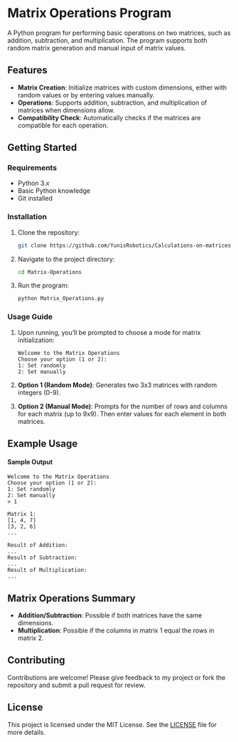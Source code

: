 
# Matrix Operations Program

A Python program for performing basic operations on two matrices, such as addition, subtraction, and multiplication. The program supports both random matrix generation and manual input of matrix values.

## Features

- **Matrix Creation**: Initialize matrices with custom dimensions, either with random values or by entering values manually.
- **Operations**: Supports addition, subtraction, and multiplication of matrices when dimensions allow.
- **Compatibility Check**: Automatically checks if the matrices are compatible for each operation.

## Getting Started

### Requirements

- Python 3.x
- Basic Python knowledge
- Git installed

### Installation

1. Clone the repository:
   ```bash
   git clone https://github.com/YunisRobotics/Calculations-on-matrices.git
   ```

2. Navigate to the project directory:
   ```bash
   cd Matrix-Operations
   ```

3. Run the program:
   ```bash
   python Matrix_Operations.py
   ```

### Usage Guide

1. Upon running, you’ll be prompted to choose a mode for matrix initialization:

   ```
   Welcome to the Matrix Operations
   Choose your option (1 or 2):
   1: Set randomly
   2: Set manually
   ```

2. **Option 1 (Random Mode)**: Generates two 3x3 matrices with random integers (0-9).

3. **Option 2 (Manual Mode)**: Prompts for the number of rows and columns for each matrix (up to 9x9). Then enter values for each element in both matrices.

## Example Usage

#### Sample Output

```plaintext
Welcome to the Matrix Operations
Choose your option (1 or 2):
1: Set randomly
2: Set manually
> 1

Matrix 1:
[1, 4, 7]
[3, 2, 6]
...

Result of Addition:
...
Result of Subtraction:
...
Result of Multiplication:
...
```

## Matrix Operations Summary

- **Addition/Subtraction**: Possible if both matrices have the same dimensions.
- **Multiplication**: Possible if the columns in matrix 1 equal the rows in matrix 2.

## Contributing

Contributions are welcome! Please give feedback to my project or fork the repository and submit a pull request for review.

## License

This project is licensed under the MIT License. See the [LICENSE](https://github.com/YunisRobotics/Calculations-on-matrices/blob/main/LICENSE) file for more details.
